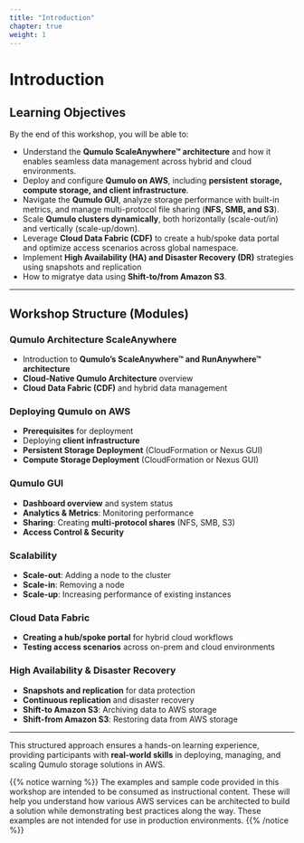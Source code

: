 ```yaml
---
title: "Introduction"
chapter: true
weight: 1
---
```


# Introduction


## **Learning Objectives**
By the end of this workshop, you will be able to:  
- Understand the **Qumulo ScaleAnywhere™ architecture** and how it enables seamless data management across hybrid and cloud environments.
- Deploy and configure **Qumulo on AWS**, including **persistent storage, compute storage, and client infrastructure**.
- Navigate the **Qumulo GUI**, analyze storage performance with built-in metrics, and manage multi-protocol file sharing (**NFS, SMB, and S3**).
- Scale **Qumulo clusters dynamically**, both horizontally (scale-out/in) and vertically (scale-up/down).
- Leverage **Cloud Data Fabric (CDF)** to create a hub/spoke data portal and optimize access scenarios across global namespace.
- Implement **High Availability (HA) and Disaster Recovery (DR)** strategies using snapshots and replication
- How to migratye data using **Shift-to/from Amazon S3**.

---

## **Workshop Structure (Modules)**  

### **Qumulo Architecture ScaleAnywhere**
- Introduction to **Qumulo’s ScaleAnywhere™ and RunAnywhere™ architecture**  
- **Cloud-Native Qumulo Architecture** overview  
- **Cloud Data Fabric (CDF)** and hybrid data management  

### **Deploying Qumulo on AWS**
- **Prerequisites** for deployment  
- Deploying **client infrastructure**  
- **Persistent Storage Deployment** (CloudFormation or Nexus GUI)  
- **Compute Storage Deployment** (CloudFormation or Nexus GUI)  

### **Qumulo GUI**
- **Dashboard overview** and system status  
- **Analytics & Metrics**: Monitoring performance  
- **Sharing**: Creating **multi-protocol shares** (NFS, SMB, S3)  
- **Access Control & Security**  

### **Scalability**
- **Scale-out**: Adding a node to the cluster  
- **Scale-in**: Removing a node  
- **Scale-up**: Increasing performance of existing instances  

### **Cloud Data Fabric**
- **Creating a hub/spoke portal** for hybrid cloud workflows  
- **Testing access scenarios** across on-prem and cloud environments  

### **High Availability & Disaster Recovery**
- **Snapshots and replication** for data protection  
- **Continuous replication** and disaster recovery  
- **Shift-to Amazon S3**: Archiving data to AWS storage  
- **Shift-from Amazon S3**: Restoring data from AWS storage  

---

This structured approach ensures a hands-on learning experience, providing participants with **real-world skills** in deploying, managing, and scaling Qumulo storage solutions in AWS.  


{{% notice warning %}}
The examples and sample code provided in this workshop are intended to be consumed as instructional content. These will help you understand how various AWS services can be architected to build a solution while demonstrating best practices along the way. These examples are not intended for use in production environments.
{{% /notice %}}
